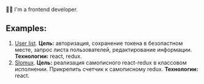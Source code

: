 👋🏼 I'm a frontend developer.

## Examples:

1. [User list](https://github.com/fedkam/test-get-list-users). **Цель:** авторизация, сохранение токена в безопастном месте, запрос листа пользователей, редактирование информации. **Технологии:** react, redux.
2. [Slomux](https://github.com/fedkam/test-get-list-users). **Цель:** реализация самописного react-redux в классовом исполнении. Прикрепить счетчик к самописному redux. **Технологии:** react.
